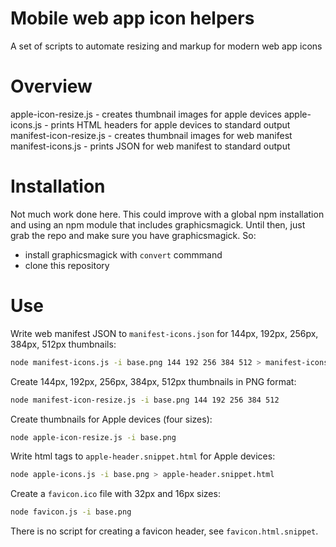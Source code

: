 # Mobile web app icon helpers

A set of scripts to automate resizing and markup for modern web app icons

# Overview
apple-icon-resize.js - creates thumbnail images for apple devices
apple-icons.js - prints HTML headers for apple devices to standard output
manifest-icon-resize.js - creates thumbnail images for web manifest
manifest-icons.js - prints JSON for web manifest to standard output

# Installation

Not much work done here. This could improve with a global npm installation and using an npm module that includes graphicsmagick. Until then, just grab the repo and make sure you have graphicsmagick. So:

- install graphicsmagick with `convert` commmand
- clone this repository


# Use
Write web manifest JSON to `manifest-icons.json` for 144px, 192px, 256px, 384px, 512px thumbnails:
```bash
node manifest-icons.js -i base.png 144 192 256 384 512 > manifest-icons.json
```

Create 144px, 192px, 256px, 384px, 512px thumbnails in PNG format:
```bash
node manifest-icon-resize.js -i base.png 144 192 256 384 512
```

Create thumbnails for Apple devices (four sizes):
```bash
node apple-icon-resize.js -i base.png
```

Write html <link> tags to `apple-header.snippet.html` for Apple devices:
```bash
node apple-icons.js -i base.png > apple-header.snippet.html
```

Create a `favicon.ico` file with 32px and 16px sizes:
```bash
node favicon.js -i base.png
```

There is no script for creating a favicon header, see `favicon.html.snippet`.
